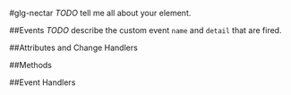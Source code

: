 #glg-nectar
*TODO* tell me all about your element.




##Events
*TODO* describe the custom event `name` and `detail` that are fired.

##Attributes and Change Handlers

##Methods

##Event Handlers


















